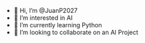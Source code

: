 - 👋 Hi, I’m @JuanP2027
- 👀 I’m interested in AI
- 🌱 I’m currently learning Python
- 💞️ I’m looking to collaborate on an AI Project


<!---
JuanP2027/JuanP2027 is a ✨ special ✨ repository because its `README.md` (this file) appears on your GitHub profile.
You can click the Preview link to take a look at your changes.
--->
